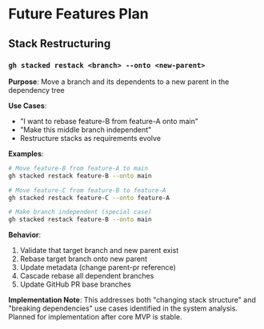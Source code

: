 # Future Features Plan

## Stack Restructuring

### `gh stacked restack <branch> --onto <new-parent>`
**Purpose**: Move a branch and its dependents to a new parent in the dependency tree

**Use Cases**:
- "I want to rebase feature-B from feature-A onto main"
- "Make this middle branch independent" 
- Restructure stacks as requirements evolve

**Examples**:
```bash
# Move feature-B from feature-A to main
gh stacked restack feature-B --onto main

# Move feature-C from feature-B to feature-A  
gh stacked restack feature-C --onto feature-A

# Make branch independent (special case)
gh stacked restack feature-B --onto main
```

**Behavior**:
1. Validate that target branch and new parent exist
2. Rebase target branch onto new parent
3. Update metadata (change parent-pr reference)
4. Cascade rebase all dependent branches
5. Update GitHub PR base branches

**Implementation Note**: This addresses both "changing stack structure" and "breaking dependencies" use cases identified in the system analysis. Planned for implementation after core MVP is stable.